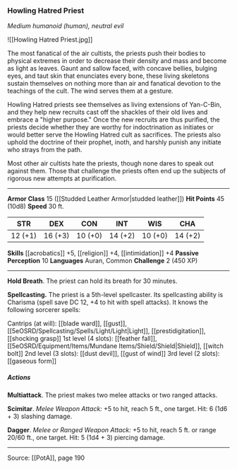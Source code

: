 ### Howling Hatred Priest
_Medium humanoid (human), neutral evil_

![[Howling Hatred Priest.jpg]]

The most fanatical of the air cultists, the priests push their bodies to physical extremes in order to decrease their density and mass and become as light as leaves. Gaunt and sallow faced, with concave bellies, bulging eyes, and taut skin that enunciates every bone, these living skeletons sustain themselves on nothing more than air and fanatical devotion to the teachings of the cult. The wind serves them at a gesture.

Howling Hatred priests see themselves as living extensions of Yan-C-Bin, and they help new recruits cast off the shackles of their old lives and embrace a "higher purpose." Once the new recruits are thus purified, the priests decide whether they are worthy for indoctrination as initiates or would better serve the Howling Hatred cult as sacrifices. The priests also uphold the doctrine of their prophet, inoth, and harshly punish any initiate who strays from the path.

Most other air cultists hate the priests, though none dares to speak out against them. Those that challenge the priests often end up the subjects of rigorous new attempts at purification.






---

**Armor Class** 15 ([[Studded Leather Armor|studded leather]])
**Hit Points** 45 (10d8)
**Speed** 30 ft.

| STR     | DEX     | CON     | INT     | WIS     | CHA     |
|---------|---------|---------|---------|---------|---------|
| 12 (+1) | 16 (+3) | 10 (+0) | 14 (+2) | 10 (+0) | 14 (+2) |

**Skills** [[acrobatics]] +5, [[religion]] +4, [[intimidation]] +4
**Passive Perception** 10
**Languages** Auran, Common
**Challenge** 2 (450 XP)

---

**Hold Breath**. The priest can hold its breath for 30 minutes.

**Spellcasting.** The priest is a 5th-level spellcaster. Its spellcasting ability is Charisma (spell save DC 12, +4 to hit with spell attacks). It knows the following sorcerer spells:

Cantrips (at will): [[blade ward]], [[gust]], [[5eOSRD/Spellcasting/Spells/Light/Light|Light]], [[prestidigitation]], [[shocking grasp]]
1st level (4 slots): [[feather fall]], [[5eOSRD/Equipment/Items/Mundane Items/Shield/Shield|Shield]], [[witch bolt]]
2nd level (3 slots): [[dust devil]], [[gust of wind]]
3rd level (2 slots): [[gaseous form]]

##### Actions
**Multiattack**. The priest makes two melee attacks or two ranged attacks.

**Scimitar**. _Melee Weapon Attack:_ +5 to hit, reach 5 ft., one target. Hit: 6 (1d6 + 3) slashing damage.

**Dagger**. _Melee or Ranged Weapon Attack:_ +5 to hit, reach 5 ft. or range 20/60 ft., one target. Hit: 5 (1d4 + 3) piercing damage.


---

Source: [[PotA]], page 190